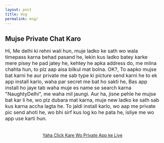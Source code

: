 ```yaml
---
layout: post
title: msg
permalink: msg/
---
```


<div class="jumbotron">
  <h2>Mujse Private Chat Karo</h2>


<!---
 <p style="font-size: medium">
Me Delhi ke rehni wali, super hot ladki hun, muje ladko se timepass karna pasand he, hope aap ko bhi sirf mujse timepass he karna he, isliye jaldi se es site pe free me account bana lo, lekin account ladki ka name ka hona chahiye, warna tum sare future waha ke use nahi kar saktey, isliye juth muth me ladki ka name bana ke free me account bana lo, aur muje waha naughty delhi ke name se search karo, me mil jaoungi. Aage ka sab kus waha hoga..Wo bhi ..♥..private me..♥..<br/><br/>
  <center>
  <p><a class="btn btn-primary btn-lg" href="http://www.enyusu.com/dating/india/" role="button"> Yaha Click kare Account banane ke liye </a></p></p>
 --> 


<p style="font-size: medium">
Hi, Me delhi ki rehni wali hun, muje ladko ke sath wo wala timepass karna behad pasand he, lekin kus ladko batey karke mere pisey he pad jatey he, kehtey he apka address do, me milna chahta hun, to plz aap aisa bilkul mat bolna. OK?, To aapko mujse bat karni he aur private me sab type ki picture send karni he to ek app install karlo, waha par secret me bat ho sakti he, Bas app install ho jaye tab waha muje es name se search karna "NaughtyDelhi",  me waha mil jaungi. Aur ha, jisne pehle he mujse bat kar li he, wo plz dubara mat karna, muje new ladko ke sath sab kus karna accha lagta he. To jaldi install karlo, wo aap me private pic send ahoti he, wo bhi sirf kus log ko he pata he, isliye me wo app use karti hun.<br/></br>
  <center>
  <p><a class="btn btn-primary btn-lg" href="http://www.enyusu.com/myntra-app/" role="button">Yaha Click Kare Wo Private App ke Liye</a></p></p>

    
 </center>
</div>


